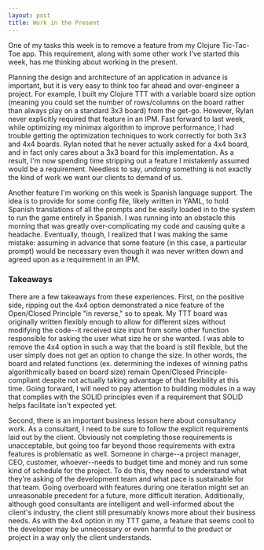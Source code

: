 ```yaml
---
layout: post
title: Work in the Present
---
```


One of my tasks this week is to remove a feature from my Clojure Tic-Tac-Toe app. This requirement, along with some other work I've started this week, has me thinking about working in the present.

Planning the design and architecture of an application in advance is important, but it is very easy to think too far ahead and over-engineer a project. For example, I built my Clojure TTT with a variable board size option (meaning you could set the number of rows/columns on the board rather than always play on a standard 3x3 board) from the get-go. However, Rylan never explicitly required that feature in an IPM. Fast forward to last week, while optimizing my minimax algorithm to improve performance, I had trouble getting the optimization techniques to work correctly for both 3x3 and 4x4 boards. Rylan noted that he never actually asked for a 4x4 board, and in fact only cares about a 3x3 board for this implementation. As a result, I'm now spending time stripping out a feature I mistakenly assumed would be a requirement. Needless to say, *undoing* something is not exactly the kind of work we want our clients to demand of us.

Another feature I'm working on this week is Spanish language support. The idea is to provide for some config file, likely written in YAML, to hold Spanish translations of all the prompts and be easily loaded in to the system to run the game entirely in Spanish. I was running into an obstacle this morning that was greatly over-complicating my code and causing quite a headache. Eventually, though, I realized that I was making the same mistake: assuming in advance that some feature (in this case, a particular prompt) would be necessary even though it was never written down and agreed upon as a requirement in an IPM.

### Takeaways
There are a few takeaways from these experiences. First, on the positive side, ripping out the 4x4 option demonstrated a nice feature of the Open/Closed Principle "in reverse," so to speak. My TTT board was originally written flexibly enough to allow for different sizes without modifying the code--it received size input from some other function responsible for asking the user what size he or she wanted. I was able to remove the 4x4 option in such a way that the board is still flexible, but the user simply does not get an option to change the size. In other words, the board and related functions (ex. determining the indexes of winning paths algorithmically based on board size) remain Open/Closed Principle-compliant despite not actually taking advantage of that flexibility at this time. Going forward, I will need to pay attention to building modules in a way that complies with the SOLID principles even if a requirement that SOLID helps facilitate isn't expected yet.

Second, there is an important business lesson here about consultancy work. As a consultant, I need to be sure to follow the explicit requirements laid out by the client. Obviously not completing those requirements is unacceptable, but going too far beyond those requirements with extra features is problematic as well. Someone in charge--a project manager, CEO, customer, whoever--needs to budget time and money and run some kind of schedule for the project. To do this, they need to understand what they're asking of the development team and what pace is sustainable for that team. Going overboard with features during one iteration might set an unreasonable precedent for a future, more difficult iteration. Additionally, although good consultants are intelligent and well-informed about the client's industry, the client still presumably knows more about their business needs. As with the 4x4 option in my TTT game, a feature that seems cool to the developer may be unnecessary or even harmful to the product or project in a way only the client understands.